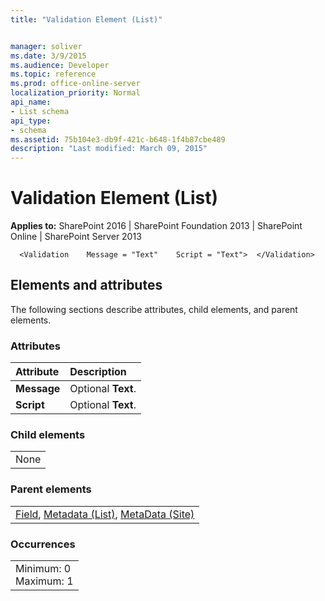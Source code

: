 ```yaml
---
title: "Validation Element (List)"


manager: soliver
ms.date: 3/9/2015
ms.audience: Developer
ms.topic: reference
ms.prod: office-online-server
localization_priority: Normal
api_name:
- List schema
api_type:
- schema
ms.assetid: 75b104e3-db9f-421c-b648-1f4b87cbe489
description: "Last modified: March 09, 2015"
---
```


# Validation Element (List)

 
  
 **Applies to:** SharePoint 2016 | SharePoint Foundation 2013 | SharePoint Online | SharePoint Server 2013
  
```
  <Validation    Message = "Text"    Script = "Text">  </Validation>
```

## Elements and attributes

The following sections describe attributes, child elements, and parent elements.

### Attributes

|**Attribute**|**Description**|
|:-----|:-----|
|**Message** <br/> |Optional **Text**.  <br/> |
|**Script** <br/> |Optional **Text**.  <br/> |
   
### Child elements

||
|:-----|
|None |
   
### Parent elements

||
|:-----|
|[Field](field-element-list.md), [Metadata (List)](metadata-element-list.md), [MetaData (Site)](metadata-element-site.md)|
   
### Occurrences

||
|:-----|
|Minimum: 0  <br/> Maximum: 1  <br/> |
   


